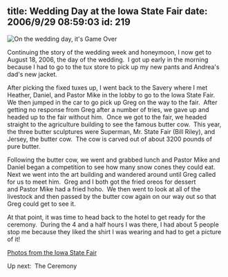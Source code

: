 title: Wedding Day at the Iowa State Fair
date: 2006/9/29 08:59:03
id: 219
---
![On the wedding day, it's Game Over](/journal_images/mini-DSC01094-journal.jpg)

Continuing the story of the wedding week and honeymoon, I now get to August 18, 2006, the day of the wedding.  I got up early in the morning because I had to go to the tux store to pick up my new pants and Andrea's dad's new jacket. 

After picking the fixed tuxes up, I went back to the Savery where I met Heather, Daniel, and Pastor Mike in the lobby to go to the Iowa State Fair.  We then jumped in the car to go pick up Greg on the way to the fair.  After getting no response from Greg after a number of tries, we gave up and headed up to the fair without him.  Once we got to the fair, we headed straight to the agriculture building to see the famous butter cow.  This year, the three butter sculptures were Superman, Mr. State Fair (Bill Riley), and Jersey, the butter cow.  The cow is carved out of about 3200 pounds of pure butter. 

Following the butter cow, we went and grabbed lunch and Pastor Mike and Daniel began a competition to see how many snow cones they could eat.  Next we went into the art building and wandered around until Greg called for us to meet him.  Greg and I both got the fried oreos for dessert and Pastor Mike had a fried hoho.  We then went to look at all of the livestock and then passed by the butter cow again on our way out so that Greg could get to see it. 

At that point, it was time to head back to the hotel to get ready for the ceremony.  During the 4 and a half hours I was there, I had about 5 people stop me because they liked the shirt I was wearing and had to get a picture of it!

[Photos from the Iowa State Fair](PhotoAlbum.aspx?ID=WEDDING-STATEFAIR)

Up next:  The Ceremony